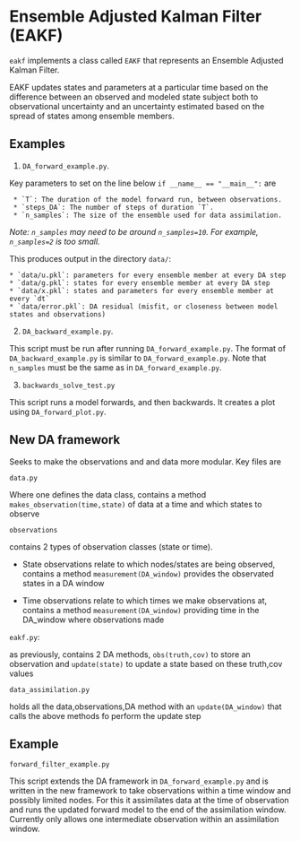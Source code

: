 # Ensemble Adjusted Kalman Filter (EAKF)

`eakf` implements a class called `EAKF` that represents
an Ensemble Adjusted Kalman Filter.

EAKF updates states and parameters at a particular time based on 
the difference between an observed and modeled state subject both to
observational uncertainty and an uncertainty estimated based on the spread
of states among ensemble members.

## Examples

1. `DA_forward_example.py`.

Key parameters to set on the line below `if __name__ == "__main__":` are

     * `T`: The duration of the model forward run, between observations.
     * `steps_DA`: The number of steps of duration `T`.
     * `n_samples`: The size of the ensemble used for data assimilation.

*Note: `n_samples` may need to be around `n_samples=10`. For example, `n_samples=2` is too small.*

This produces output in the directory `data/`:
    
    * `data/u.pkl`: parameters for every ensemble member at every DA step
    * `data/g.pkl`: states for every ensemble member at every DA step
    * `data/x.pkl`: states and parameters for every ensemble member at every `dt`
    * `data/error.pkl`: DA residual (misfit, or closeness between model states and observations)

2. `DA_backward_example.py`.
 
This script must be run after running `DA_forward_example.py`.
The format of `DA_backward_example.py` is similar to `DA_forward_example.py`.
Note that `n_samples` must be the same as in `DA_forward_example.py`.

3. `backwards_solve_test.py`

This script runs a model forwards, and then backwards.
It creates a plot using `DA_forward_plot.py`.

## New DA framework

Seeks to make the observations and and data more modular. Key files are

 `data.py`

Where one defines the data class, contains a method `makes_observation(time,state)`
of data at a time and which states to observe
               
 `observations`

contains 2 types of observation classes (state or time).

- State observations relate to which nodes/states are being observed, contains a
                      method `measurement(DA_window)` provides the observated states in a DA window

- Time observations relate to which times we make observations at, contains a
                      method `measurement(DA_window)` providing time in the DA_window where observations made

 `eakf.py`:

as previously, contains 2 DA methods, `obs(truth,cov)` to store an observation and  `update(state)`
to update a state based on these truth,cov values  

 `data_assimilation.py`

holds all the data,observations,DA method with an `update(DA_window)` that calls the
above methods fo perform the update step
     
## Example

 `forward_filter_example.py`

This script extends the DA framework in `DA_forward_example.py` and is written
in the new framework to take observations within a time window and possibly
limited nodes. For this it assimilates data at the time of observation and runs
the updated forward model to the end of the assimilation window.
Currently only allows one intermediate observation within an assimilation window.
